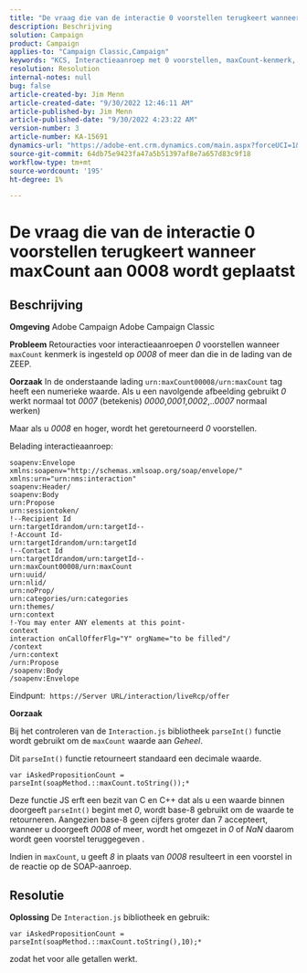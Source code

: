 ```yaml
---
title: "De vraag die van de interactie 0 voorstellen terugkeert wanneer maxCount aan 0008 wordt geplaatst"
description: Beschrijving
solution: Campaign
product: Campaign
applies-to: "Campaign Classic,Campaign"
keywords: "KCS, Interactieaanroep met 0 voorstellen, maxCount-kenmerk, 0008, SOAP-lading, Adobe Campaign, Adobe Campaign Classic"
resolution: Resolution
internal-notes: null
bug: false
article-created-by: Jim Menn
article-created-date: "9/30/2022 12:46:11 AM"
article-published-by: Jim Menn
article-published-date: "9/30/2022 4:23:22 AM"
version-number: 3
article-number: KA-15691
dynamics-url: "https://adobe-ent.crm.dynamics.com/main.aspx?forceUCI=1&pagetype=entityrecord&etn=knowledgearticle&id=178a6d43-5940-ed11-9db1-0022480866ad"
source-git-commit: 64db75e9423fa47a5b51397af8e7a657d83c9f18
workflow-type: tm+mt
source-wordcount: '195'
ht-degree: 1%

---
```


# De vraag die van de interactie 0 voorstellen terugkeert wanneer maxCount aan 0008 wordt geplaatst

## Beschrijving


<b>Omgeving</b>
Adobe Campaign Adobe Campaign Classic

<b>Probleem</b>
Retouracties voor interactieaanroepen *0* voorstellen wanneer `maxCount` kenmerk is ingesteld op *0008* of meer dan die in de lading van de ZEEP.

<b>Oorzaak</b>
In de onderstaande lading `urn:maxCount00008/urn:maxCount` tag heeft een numerieke waarde.
Als u een navolgende afbeelding gebruikt *0* werkt normaal tot *0007* (betekenis) *0000*,*0001*,*0002*,..*0007* normaal werken)

Maar als u *0008* en hoger, wordt het geretourneerd *0* voorstellen.

Belading interactieaanroep:


```
soapenv:Envelope xmlns:soapenv="http://schemas.xmlsoap.org/soap/envelope/" xmlns:urn="urn:nms:interaction"
soapenv:Header/
soapenv:Body
urn:Propose
urn:sessiontoken/
!--Recipient Id
urn:targetIdrandom/urn:targetId--
!-Account Id-
urn:targetIdrandom/urn:targetId
!--Contact Id
urn:targetIdrandom/urn:targetId--
urn:maxCount00008/urn:maxCount
urn:uuid/
urn:nlid/
urn:noProp/
urn:categories/urn:categories
urn:themes/
urn:context
!-You may enter ANY elements at this point-
context
interaction onCallOfferFlg="Y" orgName="to be filled"/
/context
/urn:context
/urn:Propose
/soapenv:Body
/soapenv:Envelope
```




Eindpunt: 
`https://Server URL/interaction/liveRcp/offer`

<b>Oorzaak</b>

Bij het controleren van de `Interaction.js` bibliotheek `parseInt()` functie wordt gebruikt om de `maxCount` waarde aan *Geheel*.

Dit `parseInt()` functie retourneert standaard een decimale waarde.


```
var iAskedPropositionCount = parseInt(soapMethod.::maxCount.toString());*
```


Deze functie JS erft een bezit van C en C++ dat als u een waarde binnen doorgeeft `parseInt()` begint met *0*, wordt base-8 gebruikt om de waarde te retourneren.
Aangezien base-8 geen cijfers groter dan 7 accepteert, wanneer u doorgeeft *0008* of meer, wordt het omgezet in *0* of *NaN* daarom wordt geen voorstel teruggegeven .

Indien in `maxCount`, u geeft *8* in plaats van *0008* resulteert in een voorstel in de reactie op de SOAP-aanroep.


## Resolutie


<b>Oplossing</b>
De `Interaction.js` bibliotheek en gebruik:




```
var iAskedPropositionCount = parseInt(soapMethod.::maxCount.toString(),10);*
```




zodat het voor alle getallen werkt.
